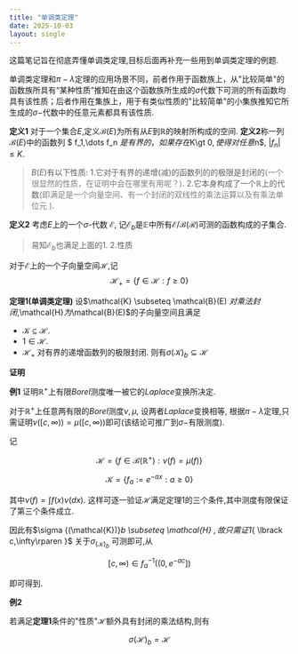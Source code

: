 ```yaml
---
title: "单调类定理"
date: 2025-10-03
layout: single
---
```

这篇笔记旨在彻底弄懂单调类定理,目标后面再补充一些用到单调类定理的例题.

单调类定理和$\pi-\lambda$定理的应用场景不同，前者作用于函数族上，从"比较简单"的函数族所具有“某种性质”推知在由这个函数族所生成的$\sigma$代数下可测的所有函数均具有该性质；后者作用在集族上，用于有类似性质的"比较简单"的小集族推知它所生成的$\sigma-$代数中的任意元素都具有该性质. 

**定义1** 对于一个集合$E$,定义$\mathcal{B}(E)$为所有从$E$到$\mathbb{R}$的映射所构成的空间. 
**定义2**称一列$\mathcal{B}(E)$中的函数列 $ f_1,\dots f_n $是有界的，如果存在$K\gt 0$,使得对任意$n$, $|f_n| \leq K.$
>$B(E)$有以下性质:
>1.它对于有界的递增(减)的函数列的的极限是封闭的<span style="color:gray">(一个很显然的性质，在证明中会在哪里有用呢？)</span>. 
>2.它本身构成了一个$\mathbb{R}$上的代数<span style="color:gray">(即满足是一个向量空间、有一个封闭的双线性的乘法运算以及有乘法单位元 )</span>. 

**定义2** 考虑$E$上的一个$\sigma$-代数 $\mathcal{E}$, 记$\mathcal{E}_b$是$\mathbb{E}$中所有$\mathcal{E}/\mathcal{B}(\mathcal{R})$可测的函数构成的子集合.
>易知$\mathcal{E}_b$也满足上面的1. 2.性质

对于$\mathcal{E}$上的一个子向量空间$\mathcal{H}$,记$$\mathcal{H}_+ = \{f \in \mathcal{H} : f \geq 0\}$$

**定理1(单调类定理)** 
设$\mathcal{K} \subseteq \mathcal{B}(E) $对乘法封闭,$\mathcal{H}$为$\mathcal{B}(E)$的子向量空间且满足
* $\mathcal{K} \subseteq \mathcal{H}$.
* $1 \in \mathcal{H}$.
* $\mathcal{H}_+$ 对有界的递增函数列的极限封闭.
则有${\sigma(\mathcal K)_b\subseteq\mathcal H}$

**证明**


**例1** 证明$\mathbb{R}^+$上有限$Borel$测度唯一被它的$Laplace$变换所决定.

对于$\mathbb{R}^+$上任意两有限的$Borel$测度$\nu,\mu$, 设两者$Laplace$变换相等, 根据$\pi- \lambda$定理,只需证明$\nu([c,\infty)) = \mu ([c,\infty ))$即可(该结论可推广到$\sigma-$有限测度).

记

$$\mathcal{H} = \lbrace f \in \mathcal{B}(\mathbb{R}^+): \nu(f) = \mu(f) \rbrace$$

$$\mathcal{K} = \lbrace f_a := e^{-ax} : a \geq 0\rbrace$$

其中$\nu(f) = \int f(x) \nu(dx)$.
这样可逐一验证$\mathcal{H}$满足定理1的三个条件,其中测度有限保证了第三个条件成立.

因此有$\sigma {(\mathcal{K})}_b \subseteq \mathcal{H} $, 故只需证$1_{ \lbrack c,\infty\rparen }$ 关于$\sigma_(\mathcal{K})_b$ 可测即可,从 

$$\lbrack c,\infty) \in f_a^{-1} ((0,e^{-ac}])$$

即可得到.

**例2**

若满足**定理1**条件的"性质"$\mathcal{H}$额外具有封闭的乘法结构,则有

$$\sigma (\mathcal{H})_b = \mathcal{H} $$